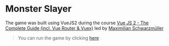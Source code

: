 # Monster Slayer
The game was built using VueJS2 during the course [Vue JS 2 - The Complete Guide (incl. Vue Router & Vuex)](https://www.udemy.com/course/vuejs-2-the-complete-guide/) led by [Maximilian Schwarzmüller](https://www.udemy.com/user/maximilian-schwarzmuller/)
> You can run the game by clicking [here](https://mihneacristian.github.io/MonsterSlayer_VueJS/)
